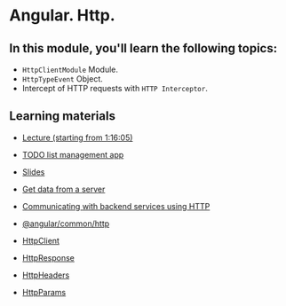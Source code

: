 # Angular. Http.

## In this module, you'll learn the following topics:

- `HttpClientModule` Module.
- `HttpTypeEvent` Object.
- Intercept of HTTP requests with `HTTP Interceptor`.

## Learning materials

- [Lecture (starting from 1:16:05)](https://youtu.be/fVhS7-LsvI4?t=4565)
- [TODO list management app](https://github.com/pavelrazuvalau/todo-list-management/tree/c431689f6a2c0eedf93ff760b30ee237f2c2e012)
- [Slides](https://slides.com/pavelrazuvalau/angular-modules-services-http#/5)

- [Get data from a server](https://angular.io/tutorial/toh-pt6)
- [Communicating with backend services using HTTP](https://angular.io/guide/http)
- [@angular/common/http](https://angular.io/api/common/http)
- [HttpClient](https://angular.io/api/common/http/HttpClient)
- [HttpResponse](https://angular.io/api/common/http/HttpResponse)
- [HttpHeaders](https://angular.io/api/common/http/HttpHeaders)
- [HttpParams](https://angular.io/api/common/http/HttpParams)
